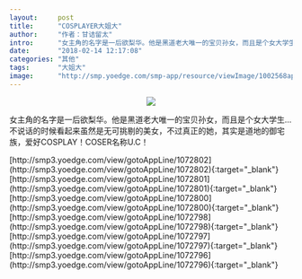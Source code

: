 ```yaml
---
layout:     post
title:      "COSPLAYER大姐大"
author:     "作者：甘诘留太"
intro:      "女主角的名字是一后欲梨华。他是黑道老大唯一的宝贝孙女，而且是个女大学生...不说话的时候看起来虽然是无可挑剔的美女，不过真正的她，其实是道地的御宅族，爱好COSPLAY！COSER名称U.C！"
date:       "2018-02-14 12:17:08"
categories: "其他"
tags:       "大姐大"
image:      "http://smp.yoedge.com/smp-app/resource/viewImage/1002568appline.png"
---
```

<div style="text-align: center">
<p><img src="http://smp.yoedge.com/smp-app/resource/viewImage/1002568appline.png"/></p>
</div>
<p class="post-meta">
<span>女主角的名字是一后欲梨华。他是黑道老大唯一的宝贝孙女，而且是个女大学生...不说话的时候看起来虽然是无可挑剔的美女，不过真正的她，其实是道地的御宅族，爱好COSPLAY！COSER名称U.C！</span>
</p>
[http://smp3.yoedge.com/view/gotoAppLine/1072802](http://smp3.yoedge.com/view/gotoAppLine/1072802){:target="_blank"}
[http://smp3.yoedge.com/view/gotoAppLine/1072801](http://smp3.yoedge.com/view/gotoAppLine/1072801){:target="_blank"}
[http://smp3.yoedge.com/view/gotoAppLine/1072800](http://smp3.yoedge.com/view/gotoAppLine/1072800){:target="_blank"}
[http://smp3.yoedge.com/view/gotoAppLine/1072798](http://smp3.yoedge.com/view/gotoAppLine/1072798){:target="_blank"}
[http://smp3.yoedge.com/view/gotoAppLine/1072797](http://smp3.yoedge.com/view/gotoAppLine/1072797){:target="_blank"}
[http://smp3.yoedge.com/view/gotoAppLine/1072796](http://smp3.yoedge.com/view/gotoAppLine/1072796){:target="_blank"}


